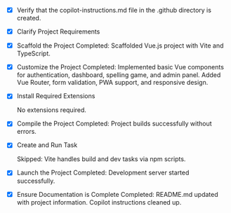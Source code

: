 - [x] Verify that the copilot-instructions.md file in the .github directory is created.

- [x] Clarify Project Requirements
	<!-- Ask for project type, language, and frameworks if not specified. Skip if already provided. -->

- [x] Scaffold the Project
	Completed: Scaffolded Vue.js project with Vite and TypeScript.

- [x] Customize the Project
	Completed: Implemented basic Vue components for authentication, dashboard, spelling game, and admin panel. Added Vue Router, form validation, PWA support, and responsive design.

- [x] Install Required Extensions
	<!-- ONLY install extensions provided mentioned in the get_project_setup_info. Skip this step otherwise and mark as completed. -->
	No extensions required.

- [x] Compile the Project
	Completed: Project builds successfully without errors.

- [x] Create and Run Task
	<!-- Check https://code.visualstudio.com/docs/debugtest/tasks to determine if the project needs a task. If so, use the create_and_run_task to create and launch a task based on package.json, README.md, and project structure. Skip this step otherwise. -->
	Skipped: Vite handles build and dev tasks via npm scripts.

- [x] Launch the Project
	Completed: Development server started successfully.

- [x] Ensure Documentation is Complete
	Completed: README.md updated with project information. Copilot instructions cleaned up.